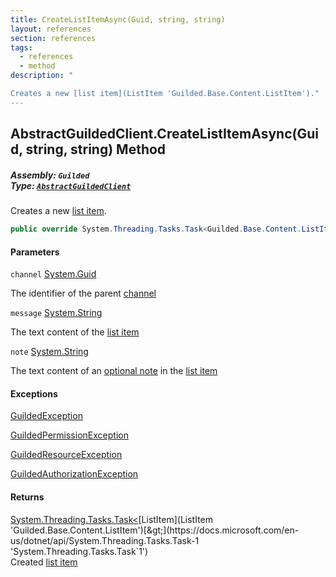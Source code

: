 ```yaml
---
title: CreateListItemAsync(Guid, string, string)
layout: references
section: references
tags:
  - references
  - method
description: "

Creates a new [list item](ListItem 'Guilded.Base.Content.ListItem')."
---
```


## AbstractGuildedClient.CreateListItemAsync(Guid, string, string) Method
##### **Assembly:** `Guilded`<br/>**Type:** [`AbstractGuildedClient`](AbstractGuildedClient 'Guilded.AbstractGuildedClient')

Creates a new [list item](ListItem 'Guilded.Base.Content.ListItem').

```csharp
public override System.Threading.Tasks.Task<Guilded.Base.Content.ListItem> CreateListItemAsync(Guid channel, string message, string? note=null);
```
#### Parameters

<a name='Guilded.AbstractGuildedClient.CreateListItemAsync(Guid,string,string).channel'></a>

`channel` [System.Guid](https://docs.microsoft.com/en-us/dotnet/api/System.Guid 'System.Guid')

The identifier of the parent [channel](ServerChannel 'Guilded.Base.Servers.ServerChannel')

<a name='Guilded.AbstractGuildedClient.CreateListItemAsync(Guid,string,string).message'></a>

`message` [System.String](https://docs.microsoft.com/en-us/dotnet/api/System.String 'System.String')

The text content of the [list item](ListItem 'Guilded.Base.Content.ListItem')

<a name='Guilded.AbstractGuildedClient.CreateListItemAsync(Guid,string,string).note'></a>

`note` [System.String](https://docs.microsoft.com/en-us/dotnet/api/System.String 'System.String')

The text content of an [optional note](ListItemNote 'Guilded.Base.Content.ListItemNote') in the [list item](ListItem 'Guilded.Base.Content.ListItem')

#### Exceptions

[GuildedException](GuildedException 'Guilded.Base.GuildedException')

[GuildedPermissionException](GuildedPermissionException 'Guilded.Base.GuildedPermissionException')

[GuildedResourceException](GuildedResourceException 'Guilded.Base.GuildedResourceException')

[GuildedAuthorizationException](GuildedAuthorizationException 'Guilded.Base.GuildedAuthorizationException')

#### Returns
[System.Threading.Tasks.Task&lt;](https://docs.microsoft.com/en-us/dotnet/api/System.Threading.Tasks.Task-1 'System.Threading.Tasks.Task`1')[ListItem](ListItem 'Guilded.Base.Content.ListItem')[&gt;](https://docs.microsoft.com/en-us/dotnet/api/System.Threading.Tasks.Task-1 'System.Threading.Tasks.Task`1')  
Created [list item](ListItem 'Guilded.Base.Content.ListItem')